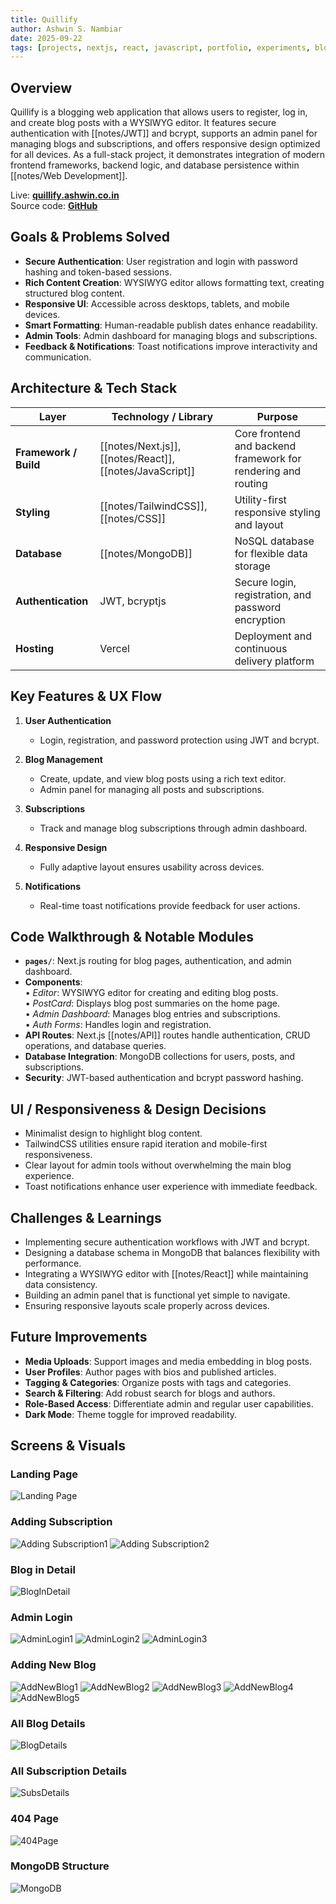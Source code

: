 ```yaml
---
title: Quillify
author: Ashwin S. Nambiar
date: 2025-09-22
tags: [projects, nextjs, react, javascript, portfolio, experiments, blog-app]
---
```

## Overview
Quillify is a blogging web application that allows users to register, log in, and create blog posts with a WYSIWYG editor. It features secure authentication with [[notes/JWT]] and bcrypt, supports an admin panel for managing blogs and subscriptions, and offers responsive design optimized for all devices. As a full-stack project, it demonstrates integration of modern frontend frameworks, backend logic, and database persistence within [[notes/Web Development]].

Live: **[quillify.ashwin.co.in](https://quillify.ashwin.co.in/)**  
Source code: **[GitHub](https://github.com/Ashwin-S-Nambiar/Quillify)** 

## Goals & Problems Solved
- **Secure Authentication**: User registration and login with password hashing and token-based sessions.  
- **Rich Content Creation**: WYSIWYG editor allows formatting text, creating structured blog content.  
- **Responsive UI**: Accessible across desktops, tablets, and mobile devices.  
- **Smart Formatting**: Human-readable publish dates enhance readability.  
- **Admin Tools**: Admin dashboard for managing blogs and subscriptions.  
- **Feedback & Notifications**: Toast notifications improve interactivity and communication.  

## Architecture & Tech Stack
| Layer                 | Technology / Library     | Purpose                                                     |
| --------------------- | ------------------------ | ----------------------------------------------------------- |
| **Framework / Build** | [[notes/Next.js]], [[notes/React]], [[notes/JavaScript]] | Core frontend and backend framework for rendering and routing |
| **Styling**           | [[notes/TailwindCSS]], [[notes/CSS]] | Utility-first responsive styling and layout                 |
| **Database**          | [[notes/MongoDB]]                  | NoSQL database for flexible data storage                    |
| **Authentication**    | JWT, bcryptjs            | Secure login, registration, and password encryption         |
| **Hosting**           | Vercel                   | Deployment and continuous delivery platform                 |


## Key Features & UX Flow
1. **User Authentication**  
   - Login, registration, and password protection using JWT and bcrypt.  

2. **Blog Management**  
   - Create, update, and view blog posts using a rich text editor.  
   - Admin panel for managing all posts and subscriptions.  

3. **Subscriptions**  
   - Track and manage blog subscriptions through admin dashboard.  

4. **Responsive Design**  
   - Fully adaptive layout ensures usability across devices.  

5. **Notifications**  
   - Real-time toast notifications provide feedback for user actions.  

## Code Walkthrough & Notable Modules
- **`pages/`**: Next.js routing for blog pages, authentication, and admin dashboard.  
- **Components**:  
  • *Editor*: WYSIWYG editor for creating and editing blog posts.  
  • *PostCard*: Displays blog post summaries on the home page.  
  • *Admin Dashboard*: Manages blog entries and subscriptions.  
  • *Auth Forms*: Handles login and registration.  
- **API Routes**: Next.js [[notes/API]] routes handle authentication, CRUD operations, and database queries.  
- **Database Integration**: MongoDB collections for users, posts, and subscriptions.  
- **Security**: JWT-based authentication and bcrypt password hashing.  

## UI / Responsiveness & Design Decisions
- Minimalist design to highlight blog content.  
- TailwindCSS utilities ensure rapid iteration and mobile-first responsiveness.  
- Clear layout for admin tools without overwhelming the main blog experience.  
- Toast notifications enhance user experience with immediate feedback.  

## Challenges & Learnings
- Implementing secure authentication workflows with JWT and bcrypt.  
- Designing a database schema in MongoDB that balances flexibility with performance.  
- Integrating a WYSIWYG editor with [[notes/React]] while maintaining data consistency.  
- Building an admin panel that is functional yet simple to navigate.  
- Ensuring responsive layouts scale properly across devices.  

## Future Improvements
- **Media Uploads**: Support images and media embedding in blog posts.  
- **User Profiles**: Author pages with bios and published articles.  
- **Tagging & Categories**: Organize posts with tags and categories.  
- **Search & Filtering**: Add robust search for blogs and authors.  
- **Role-Based Access**: Differentiate admin and regular user capabilities.  
- **Dark Mode**: Theme toggle for improved readability.  

## Screens & Visuals
### Landing Page
![Landing Page](https://raw.githubusercontent.com/Ashwin-S-Nambiar/Quillify/main/public/screenshots/LandingPage.png)

### Adding Subscription
![Adding Subscription1](https://raw.githubusercontent.com/Ashwin-S-Nambiar/Quillify/main/public/screenshots/AddingSubscription-1.png)
![Adding Subscription2](https://raw.githubusercontent.com/Ashwin-S-Nambiar/Quillify/main/public/screenshots/AddingSubscription-2.png)

### Blog in Detail
![BlogInDetail](https://raw.githubusercontent.com/Ashwin-S-Nambiar/Quillify/main/public/screenshots/BlogDetailPage.png)

### Admin Login
![AdminLogin1](https://raw.githubusercontent.com/Ashwin-S-Nambiar/Quillify/main/public/screenshots/AdminLoginPage-1.png)
![AdminLogin2](https://raw.githubusercontent.com/Ashwin-S-Nambiar/Quillify/main/public/screenshots/AdminLoginPage-2.png)
![AdminLogin3](https://raw.githubusercontent.com/Ashwin-S-Nambiar/Quillify/main/public/screenshots/AdminLoginPage-3.png)

### Adding New Blog
![AddNewBlog1](https://raw.githubusercontent.com/Ashwin-S-Nambiar/Quillify/main/public/screenshots/AdminAddProductPage-1.png)
![AddNewBlog2](https://raw.githubusercontent.com/Ashwin-S-Nambiar/Quillify/main/public/screenshots/AdminAddProductPage-2.png)
![AddNewBlog3](https://raw.githubusercontent.com/Ashwin-S-Nambiar/Quillify/main/public/screenshots/AdminAddProductPage-3.png)
![AddNewBlog4](https://raw.githubusercontent.com/Ashwin-S-Nambiar/Quillify/main/public/screenshots/AdminAddProductPage-4.png)
![AddNewBlog5](https://raw.githubusercontent.com/Ashwin-S-Nambiar/Quillify/main/public/screenshots/AdminAddProductPage-5.png)

### All Blog Details
![BlogDetails](https://raw.githubusercontent.com/Ashwin-S-Nambiar/Quillify/main/public/screenshots/AdminAllBlogs.png)

### All Subscription Details
![SubsDetails](https://raw.githubusercontent.com/Ashwin-S-Nambiar/Quillify/main/public/screenshots/AdminAllSubs.png)

### 404 Page
![404Page](https://raw.githubusercontent.com/Ashwin-S-Nambiar/Quillify/main/public/screenshots/404Page.png)

### MongoDB Structure
![MongoDB](https://raw.githubusercontent.com/Ashwin-S-Nambiar/Quillify/main/public/screenshots/MongoDB.png)
